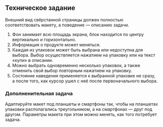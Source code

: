 ## Техническое задание

Внешний вид свёрстанной страницы должен полностью соответствовать макету, а поведение — описанию задачи.

1. Фон занимает всю площадь экрана, блок находится по центру вертикально и горизонтально.
2. Информация о продукте может меняться.
3. Каждая из упаковок может быть выбрана или недоступна для выбора. Выбор осуществляется нажатием на упаковку или на текст «купи» в описании.
4. Можно выбрать одновременно несколько упаковок, а также отменить свой выбор повторным нажатием на упаковку.
5. Состояние наведения применяется к выбранной упаковке не сразу, а после того, как курсор ушел с неё после первоначального выбора.

### Дополненительная задача
Адаптируйте макет под планшеты и смартфоны так, чтобы на планшетах упаковки располагались треугольником, а на смартфонах — друг под другом. Параметры макета при этом можно менять, как того потребует задача.